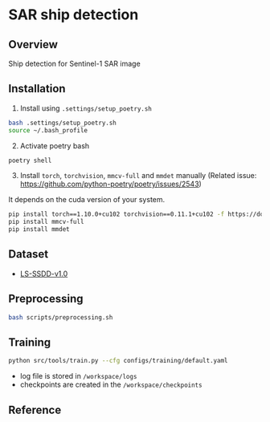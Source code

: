 # SAR ship detection

## Overview

Ship detection for Sentinel-1 SAR image


## Installation

1. Install using `.settings/setup_poetry.sh`
```bash
bash .settings/setup_poetry.sh
source ~/.bash_profile
```

2. Activate poetry bash
```bash
poetry shell
```

3. Install `torch`, `torchvision`, `mmcv-full` and `mmdet` manually
(Related issue: https://github.com/python-poetry/poetry/issues/2543)

It depends on the cuda version of your system.
```bash
pip install torch==1.10.0+cu102 torchvision==0.11.1+cu102 -f https://download.pytorch.org/whl/cu102/torch_stable.html
pip install mmcv-full
pip install mmdet
```

## Dataset
- [LS-SSDD-v1.0](https://github.com/TianwenZhang0825/LS-SSDD-v1.0-OPEN)


## Preprocessing
```bash
bash scripts/preprocessing.sh
```

## Training

```bash
python src/tools/train.py --cfg configs/training/default.yaml
```

- log file is stored in `/workspace/logs`
- checkpoints are created in the `/workspace/checkpoints`

## Reference

